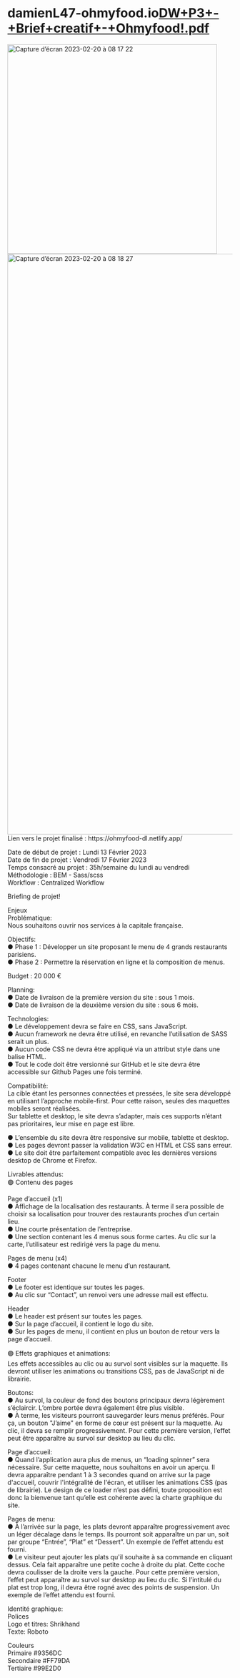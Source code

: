 # damienL47-ohmyfood.io[DW+P3+-+Brief+creatif+-+Ohmyfood!.pdf](https://github.com/DamienL47/damienL47-ohmyfood.io/files/10780849/DW%2BP3%2B-%2BBrief%2Bcreatif%2B-%2BOhmyfood.pdf)
<img width="469" alt="Capture d’écran 2023-02-20 à 08 17 22" src="https://user-images.githubusercontent.com/104761749/220040763-769cb7ce-9901-4313-92dd-61dcdf16fabc.png">
<img width="1300" alt="Capture d’écran 2023-02-20 à 08 18 27" src="https://user-images.githubusercontent.com/104761749/220040824-d455b5dd-e4a5-4b90-bad1-7ae76a7ea10c.png">
Lien vers le projet finalisé :  
https://ohmyfood-dl.netlify.app/  
  
Date de début de projet : Lundi 13 Février 2023    
Date  de fin de projet : Vendredi 17 Février 2023  
Temps consacré au projet : 35h/semaine du lundi au vendredi  
Méthodologie : BEM - Sass/scss  
Workflow : Centralized Workflow  
  
Briefing de projet!

Enjeux  
Problématique:  
Nous souhaitons ouvrir nos services à la capitale française.  

Objectifs:  
● Phase 1 : Développer un site proposant le menu de 4 grands restaurants parisiens.  
● Phase 2 : Permettre la réservation en ligne et la composition de menus.  
  
Budget : 20 000 €  
  
Planning:  
● Date de livraison de la première version du site : sous 1 mois.  
● Date de livraison de la deuxième version du site : sous 6 mois.  
  
Technologies:  
● Le développement devra se faire en CSS, sans JavaScript.  
● Aucun framework ne devra être utilisé, en revanche l’utilisation de SASS serait un
plus.  
● Aucun code CSS ne devra être appliqué via un attribut style dans une balise HTML.  
● Tout le code doit être versionné sur GitHub et le site devra être accessible sur
Github Pages une fois terminé.  
  
Compatibilité:  
La cible étant les personnes connectées et pressées, le site sera développé en utilisant
l’approche mobile-first. Pour cette raison, seules des maquettes mobiles seront réalisées.  
Sur tablette et desktop, le site devra s’adapter, mais ces supports n’étant pas prioritaires,
leur mise en page est libre.  
  
● L’ensemble du site devra être responsive sur mobile, tablette et desktop.  
● Les pages devront passer la validation W3C en HTML et CSS sans erreur.  
● Le site doit être parfaitement compatible avec les dernières versions desktop de
Chrome et Firefox.  

Livrables attendus:  
🟣 Contenu des pages  
  
Page d’accueil (x1)  
● Affichage de la localisation des restaurants. À terme il sera possible de choisir sa
localisation pour trouver des restaurants proches d’un certain lieu.  
● Une courte présentation de l’entreprise.   
● Une section contenant les 4 menus sous forme cartes. Au clic sur la carte,
l’utilisateur est redirigé vers la page du menu.  

Pages de menu (x4)  
● 4 pages contenant chacune le menu d’un restaurant.  
  
Footer  
● Le footer est identique sur toutes les pages.  
● Au clic sur “Contact”, un renvoi vers une adresse mail est effectu.  
  
Header  
● Le header est présent sur toutes les pages.  
● Sur la page d’accueil, il contient le logo du site.  
● Sur les pages de menu, il contient en plus un bouton de retour vers la page d’accueil.  
  
🟣 Effets graphiques et animations:  
Les effets accessibles au clic ou au survol sont visibles sur la maquette. Ils devront utiliser
les animations ou transitions CSS, pas de JavaScript ni de librairie.  
  
Boutons:  
● Au survol, la couleur de fond des boutons principaux devra légèrement s’éclaircir.
L’ombre portée devra également être plus visible.  
● À terme, les visiteurs pourront sauvegarder leurs menus préférés. Pour ça, un
bouton "J’aime" en forme de cœur est présent sur la maquette. Au clic, il devra se
remplir progressivement. Pour cette première version, l’effet peut être apparaître au
survol sur desktop au lieu du clic.  
  
Page d’accueil:  
● Quand l’application aura plus de menus, un “loading spinner” sera nécessaire. Sur
cette maquette, nous souhaitons en avoir un aperçu. Il devra apparaître pendant 1 à
3 secondes quand on arrive sur la page d'accueil, couvrir l'intégralité de l'écran, et
utiliser les animations CSS (pas de librairie). Le design de ce loader n’est pas défini,
toute proposition est donc la bienvenue tant qu’elle est cohérente avec la charte
graphique du site.  
  
Pages de menu:  
● À l’arrivée sur la page, les plats devront apparaître progressivement avec un léger
décalage dans le temps. Ils pourront soit apparaître un par un, soit par groupe
“Entrée”, “Plat” et “Dessert”. Un exemple de l’effet attendu est fourni.  
● Le visiteur peut ajouter les plats qu'il souhaite à sa commande en cliquant dessus.
Cela fait apparaître une petite coche à droite du plat. Cette coche devra coulisser de
la droite vers la gauche. Pour cette première version, l’effet peut apparaître au survol
sur desktop au lieu du clic. Si l’intitulé du plat est trop long, il devra être rogné avec
des points de suspension. Un exemple de l’effet attendu est fourni.  
  
Identité graphique:  
Polices  
Logo et titres: Shrikhand  
Texte: Roboto  
  
Couleurs  
Primaire #9356DC  
Secondaire #FF79DA  
Tertiaire #99E2D0  

  
